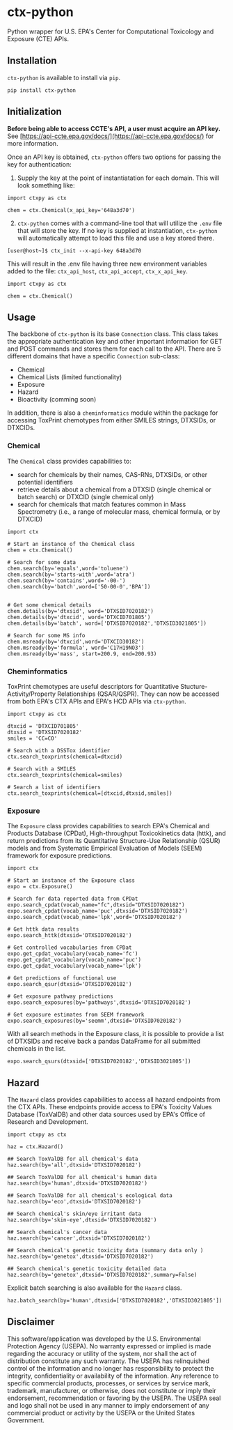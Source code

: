 # ctx-python

Python wrapper for U.S. EPA's Center for Computational Toxicology and Exposure (CTE) APIs.


## Installation
`ctx-python` is available to install via `pip`.

```
pip install ctx-python
```


## Initialization
**Before being able to access CCTE's API, a user must acquire an API key.** See [https://api-ccte.epa.gov/docs/](https://api-ccte.epa.gov/docs/) for more information.

Once an API key is obtained, `ctx-python` offers two options for passing the key for authentication:

1. Supply the key at the point of instantiatation for each domain. This will look something like:

```{python}
import ctxpy as ctx

chem = ctx.Chemical(x_api_key='648a3d70')
```

2. `ctx-python` comes with a command-line tool that will utilize the `.env` file that will store the key. If no key is supplied at instantiation, `ctx-python` will automatically attempt to load this file and use a key stored there.
```{bash}
[user@host~]$ ctx_init --x-api-key 648a3d70
```
This will result in the .env file having three new environment variables added to the file: `ctx_api_host`, `ctx_api_accept`, `ctx_x_api_key`.

```{python}
import ctxpy as ctx

chem = ctx.Chemical()
```


## Usage
The backbone of `ctx-python` is its base `Connection` class. This class takes the appropriate authentication key and other important information for GET and POST commands and stores them for each call to the API. There are 5 different domains that have a specific `Connection` sub-class:
- Chemical
- Chemical Lists (limited functionality)
- Exposure
- Hazard
- Bioactivity (comming soon)

In addition, there is also a `cheminformatics` module within the package for accessing ToxPrint chemotypes from either SMILES strings, DTXSIDs, or DTXCIDs.


### Chemical
The `Chemical` class provides capabilities to:
- search for chemicals by their names, CAS-RNs, DTXSIDs, or other potential identifiers
- retrieve details about a chemical from a DTXSID (single chemical or batch search) or DTXCID (single chemical only)
- search for chemicals that match features common in Mass Spectrometry (i.e., a range of molecular mass, chemical formula, or by DTXCID)

```{python}
import ctx

# Start an instance of the Chemical class
chem = ctx.Chemical()

# Search for some data
chem.search(by='equals',word='toluene')
chem.search(by='starts-with',word='atra')
chem.search(by='contains',word='-00-')
chem.search(by='batch',word=['50-00-0','BPA'])


# Get some chemical details
chem.details(by='dtxsid', word='DTXSID7020182')
chem.details(by='dtxcid', word='DTXCID701805')
chem.details(by='batch', word=['DTXSID7020182','DTXSID3021805'])

# Search for some MS info
chem.msready(by='dtxcid',word='DTXCID30182')
chem.msready(by='formula', word='C17H19NO3')
chem.msready(by='mass', start=200.9, end=200.93)
```


### Cheminformatics
ToxPrint chemotypes are useful descriptors for Quantitative Stucture-Activity/Property Relationships (QSAR/QSPR). They can now be accessed from both EPA's CTX APIs and EPA's HCD APIs via `ctx-python`.

```{python}
import ctxpy as ctx

dtxcid = 'DTXCID701805'
dtxsid = 'DTXSID7020182'
smiles = 'CC=CO'

# Search with a DSSTox identifier
ctx.search_toxprints(chemical=dtxcid)

# Search with a SMILES
ctx.search_toxprints(chemical=smiles)

# Search a list of identifiers
ctx.search_toxprints(chemical=[dtxcid,dtxsid,smiles])
```


### Exposure
The `Exposure` class provides capabilities to search EPA's Chemical and Products Database (CPDat), High-throughput Toxicokinetics data (httk), and return predictions from its Quantitative Structure-Use Relationship (QSUR) models and from Systematic Empirical Evaluation of Models (SEEM) framework for exposure predictions.


```{python}
import ctx

# Start an instance of the Exposure class
expo = ctx.Exposure()

# Search for data reported data from CPDat
expo.search_cpdat(vocab_name="fc",dtxsid="DTXSID7020182")
expo.search_cpdat(vocab_name='puc',dtxsid='DTXSID7020182')
expo.search_cpdat(vocab_name='lpk',word='DTXSID7020182')

# Get httk data results
expo.search_httk(dtxsid='DTXSID7020182')

# Get controlled vocabularies from CPDat
expo.get_cpdat_vocabulary(vocab_name='fc')
expo.get_cpdat_vocabulary(vocab_name='puc')
expo.get_cpdat_vocabulary(vocab_name='lpk')

# Get predictions of functional use
expo.search_qsur(dtxsid='DTXSID7020182')

# Get exposure pathway predictions
expo.search_exposures(by='pathways',dtxsid='DTXSID7020182')

# Get exposure estimates from SEEM framework
expo.search_exposures(by='seemm',dtxsid='DTXSID7020182')
```

With all search methods in the Exposure class, it is possible to provide a list of DTXSIDs and receive back a pandas DataFrame for all submitted chemicals in the list.

```{python}
expo.search_qsurs(dtxsid=['DTXSID7020182','DTXSID3021805'])
```


## Hazard
The `Hazard` class provides capabilities to access all hazard endpoints from the CTX APIs. These endpoints provide access to EPA's Toxicity Values Database (ToxValDB) and other data sources used by EPA's Office of Research and Development.

```{python}
import ctxpy as ctx

haz = ctx.Hazard()

## Search ToxValDB for all chemical's data
haz.search(by='all',dtxsid='DTXSID7020182')

## Search ToxValDB for all chemical's human data
haz.search(by='human',dtxsid='DTXSID7020182')

## Search ToxValDB for all chemical's ecological data
haz.search(by='eco',dtxsid='DTXSID7020182')

## Search chemical's skin/eye irritant data
haz.search(by='skin-eye',dtxsid='DTXSID7020182')

## Search chemical's cancer data
haz.search(by='cancer',dtxsid='DTXSID7020182')

## Search chemical's genetic toxicity data (summary data only )
haz.search(by='genetox',dtxsid='DTXSID7020182')

## Search chemical's genetic toxicity detailed data
haz.search(by='genetox',dtxsid='DTXSID7020182',summary=False)
```

Explicit batch searching is also available for the `Hazard` class.
```{python}
haz.batch_search(by='human',dtxsid=['DTXSID7020182','DTXSID3021805'])
```


## Disclaimer
This software/application was developed by the U.S. Environmental Protection Agency (USEPA). No warranty expressed or implied is made regarding the accuracy or utility of the system, nor shall the act of distribution constitute any such warranty. The USEPA has relinquished control of the information and no longer has responsibility to protect the integrity, confidentiality or availability of the information. Any reference to specific commercial products, processes, or services by service mark, trademark, manufacturer, or otherwise, does not constitute or imply their endorsement, recommendation or favoring by the USEPA. The USEPA seal and logo shall not be used in any manner to imply endorsement of any commercial product or activity by the USEPA or the United States Government.
